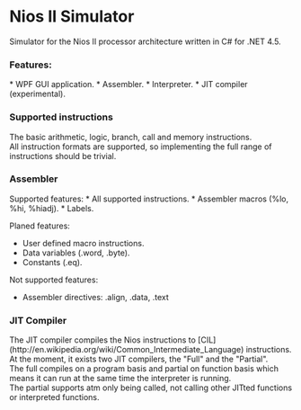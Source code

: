 Nios II Simulator
======

Simulator for the Nios II processor architecture written in C# for .NET 4.5.

<h3>Features:</h3>
* WPF GUI application.
* Assembler.
* Interpreter.
* JIT compiler (experimental).

<h3>Supported instructions</h3>
The basic arithmetic, logic, branch, call and memory instructions.
<br>
All instruction formats are supported, so implementing the full range of instructions should be trivial.

<h3>Assembler</h3>
Supported features:
* All supported instructions.
* Assembler macros (%lo, %hi, %hiadj).
* Labels.

Planed features:
* User defined macro instructions.
* Data variables (.word, .byte).
* Constants (.eq).

Not supported features:
* Assembler directives: .align, .data, .text

<h3>JIT Compiler</h3>
The JIT compiler compiles the Nios instructions to [CIL](http://en.wikipedia.org/wiki/Common_Intermediate_Language) instructions.
<br>
At the moment, it exists two JIT compilers, the "Full" and the "Partial".
<br>
The full compiles on a program basis and partial on function basis which means
it can run at the same time the interpreter is running.
<br>
The partial supports atm only being called, not calling other JITted functions or
interpreted functions.
